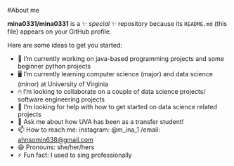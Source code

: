 #About me


**mina0331/mina0331** is a ✨ _special_ ✨ repository because its `README.md` (this file) appears on your GitHub profile.

Here are some ideas to get you started:

- 📑 I’m currently working on java-based programming projects and some beginner python projects
- 🖥 I’m currently learning computer science (major) and data science (minor) at University of Virginia
- 🖱 I’m looking to collaborate on a couple of data science projects/ software engineering projects 
- 🤔 I’m looking for help with how to get started on data science related projects
- 💬 Ask me about how UVA has been as a transfer student!
- 📫 How to reach me: instagram: @m_ina_1 /email: ahnsomin638@gmail.com
- 😄 Pronouns: she/her/hers
- ⚡ Fun fact: I used to sing professionally

